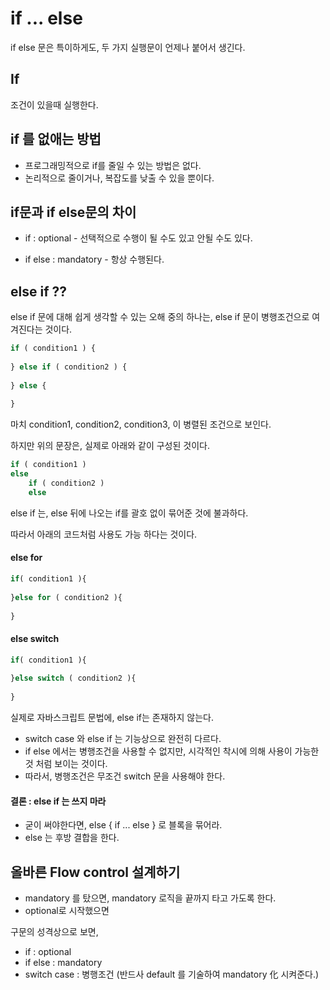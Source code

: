 # if ... else

if else 문은 특이하게도, 두 가지 실행문이 언제나 붙어서 생긴다.



## If 

조건이 있을때 실행한다. 



## if 를 없애는 방법

- 프로그래밍적으로 if를 줄일 수 있는 방법은 없다. 
- 논리적으로 줄이거나, 복잡도를 낮출 수 있을 뿐이다.



## if문과  if else문의 차이

- if  : optional - 선택적으로 수행이 될 수도 있고 안될 수도 있다.

- if else :  mandatory  - 항상 수행된다. 





## else if ??

else if 문에 대해 쉽게 생각할 수 있는 오해 중의 하나는,  else  if 문이 병행조건으로 여겨진다는 것이다. 

```javascript
if ( condition1 ) {
    
} else if ( condition2 ) {
    
} else {
    
}
```

마치 condition1,  condition2, condition3,  이 병렬된 조건으로 보인다. 

하지만 위의 문장은, 실제로 아래와 같이 구성된 것이다. 

```javascript
if ( condition1 )  
else 
    if ( condition2 ) 
    else 
```



else if 는, else 뒤에 나오는 if를 괄호 없이 묶어준 것에 불과하다.  

따라서 아래의 코드처럼 사용도 가능 하다는 것이다. 



#### else for

```javascript
if( condition1 ){
    
}else for ( condition2 ){
    
}          
```



#### else switch

```javascript
if( condition1 ){
    
}else switch ( condition2 ){
    
}          
```



실제로 자바스크립트 문법에, else if는 존재하지 않는다. 

- switch case 와  else if 는 기능상으로 완전히 다르다. 
- if else 에서는 병행조건을 사용할 수 없지만, 시각적인 착시에 의해 사용이 가능한 것 처럼 보이는 것이다. 
- 따라서, 병행조건은 무조건 switch 문을 사용해야 한다. 



#### 결론 :  else if 는 쓰지 마라

- 굳이 써야한다면,  else { if ... else  } 로 블록을 묶어라. 
- else 는 후방 결합을 한다.



## 올바른 Flow control 설계하기

- mandatory 를 탔으면, mandatory 로직을 끝까지 타고 가도록 한다. 
- optional로 시작했으면 



구문의 성격상으로 보면,

- if : optional
- if else : mandatory
- switch case : 병행조건 (반드사 default 를 기술하여 mandatory 化 시켜준다.)